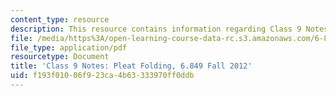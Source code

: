 ```yaml
---
content_type: resource
description: This resource contains information regarding Class 9 Notes, Fall 2012.
file: /media/https%3A/open-learning-course-data-rc.s3.amazonaws.com/6-849-geometric-folding-algorithms-linkages-origami-polyhedra-fall-2012/f193f01006f923ca4b63333970ff0ddb_MIT6_849F12_C09.pdf
file_type: application/pdf
resourcetype: Document
title: 'Class 9 Notes: Pleat Folding, 6.849 Fall 2012'
uid: f193f010-06f9-23ca-4b63-333970ff0ddb
---
```

